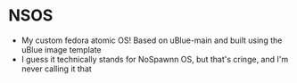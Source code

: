 # NSOS

- My custom fedora atomic OS! Based on uBlue-main and built using the uBlue image template
- I guess it technically stands for NoSpawnn OS, but that's cringe, and I'm never calling it that
